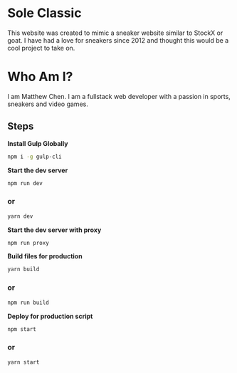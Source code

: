# Sole Classic
This website was created to mimic a sneaker website similar to StockX or goat. I have had a love for sneakers since 2012 and thought this would be a cool project to take on. 

# Who Am I?

I am Matthew Chen. I am a fullstack web developer with a passion in sports, sneakers and video games. 

## Steps

**Install Gulp Globally**
```bash
npm i -g gulp-cli
```

**Start the dev server**
```bash
npm run dev
```
### or
```bash
yarn dev
```

**Start the dev server with proxy**
```bash
npm run proxy
```

**Build files for production**
```bash
yarn build
```
### or

```bash
npm run build
```

**Deploy for production script**
```bash
npm start
```
### or
```bash
yarn start
```
